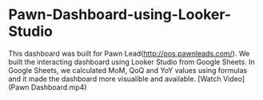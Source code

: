 # Pawn-Dashboard-using-Looker-Studio
This dashboard was built for Pawn Lead(http://pos.pawnleads.com/). We built the interacting dashboard using Looker Studio from Google Sheets.
In Google Sheets, we calculated MoM, QoQ and YoY values using formulas and it made the dashboard more visualible and available.
[Watch Video](Pawn Dashboard.mp4)
